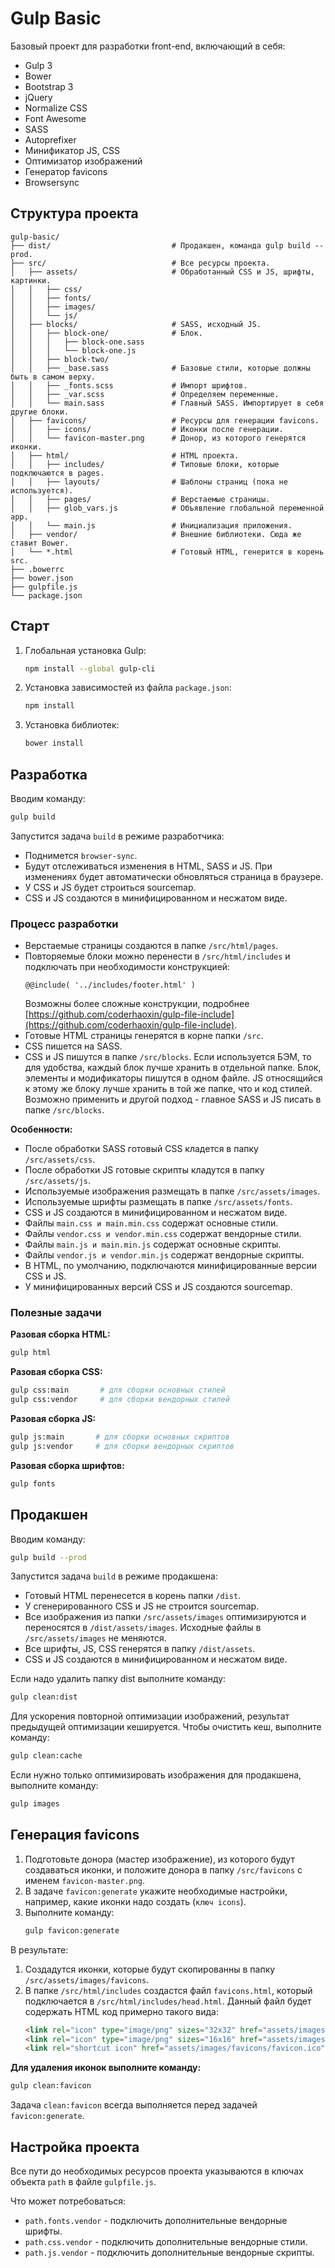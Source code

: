 # Gulp Basic

Базовый проект для разработки front-end, включающий в себя:

* Gulp 3
* Bower
* Bootstrap 3
* jQuery
* Normalize CSS
* Font Awesome
* SASS
* Autoprefixer
* Минификатор JS, CSS
* Оптимизатор изображений
* Генератор favicons
* Browsersync

## Структура проекта

```
gulp-basic/
├── dist/                           # Продакшен, команда gulp build --prod.
├── src/                            # Все ресурсы проекта.
│   ├── assets/                     # Обработанный CSS и JS, шрифты, картинки.
│   │   ├── css/  
│   │   ├── fonts/  
│   │   ├── images/  
│   │   └── js/  
│   ├── blocks/                     # SASS, исходный JS.
│   │   ├── block-one/              # Блок.
│   │   │   ├── block-one.sass
│   │   │   └── block-one.js
│   │   ├── block-two/
│   │   ├── _base.sass              # Базовые стили, которые должны быть в самом верху.
│   │   ├── _fonts.scss             # Импорт шрифтов.
│   │   ├── _var.scss               # Определяем переменные.
│   │   └── main.sass               # Главный SASS. Импортирует в себя другие блоки.
│   ├── favicons/                   # Ресурсы для генерации favicons.
│   │   ├── icons/                  # Иконки после генерации.
│   │   └── favicon-master.png      # Донор, из которого генерятся иконки.
│   ├── html/                       # HTML проекта.
│   │   ├── includes/               # Типовые блоки, которые подключаются в pages.
│   │   ├── layouts/                # Шаблоны страниц (пока не используется).
│   │   ├── pages/                  # Верстаемые страницы.
│   │   ├── glob_vars.js            # Объявление глобальной переменной app.
│   │   └── main.js                 # Инициализация приложения.
│   ├── vendor/                     # Внешние библиотеки. Сюда же ставит Bower.
│   └── *.html                      # Готовый HTML, генерится в корень src.
├── .bowerrc
├── bower.json
├── gulpfile.js
└── package.json
```

## Старт

1. Глобальная установка Gulp:
    ```bash
    npm install --global gulp-cli
    ```

2. Установка зависимостей из файла `package.json`:
    ```bash
    npm install
    ```

3. Установка библиотек:
    ```bash
    bower install 
    ```

## Разработка

Вводим команду:
```bash
gulp build
```
Запустится задача `build` в режиме разработчика: 

* Поднимется `browser-sync`.
* Будут отслеживаться изменения в HTML, SASS и JS. При изменениях будет автоматически обновляться страница в браузере. 
* У CSS и JS будет строиться sourcemap.
* CSS и JS создаются в минифицированном и несжатом виде.

### Процесс разработки

* Верстаемые страницы создаются в папке `/src/html/pages`. 
* Повторяемые блоки можно перенести в `/src/html/includes` и подключать при необходимости конструкцией:
    ```
    @@include( '../includes/footer.html' )
    ```
    Возможны более сложные конструкции, подробнее [https://github.com/coderhaoxin/gulp-file-include](https://github.com/coderhaoxin/gulp-file-include).
* Готовые HTML страницы генерятся в корне папки `/src`.
* CSS пишется на SASS.
* CSS и JS пишутся в папке `/src/blocks`. Если используется БЭМ, то для удобства, каждый блок лучше хранить в отдельной папке. Блок, элементы и модификаторы пишутся в одном файле. JS относящийся к этому же блоку лучше хранить в той же папке, что и код стилей. Возможно применить и другой подход - главное SASS и JS писать в папке `/src/blocks`.

**Особенности:**

* После обработки SASS готовый CSS кладется в папку `/src/assets/css`.
* После обработки JS готовые скрипты кладутся в папку `/src/assets/js`.
* Используемые изображения размещать в папке `/src/assets/images`.
* Используемые шрифты размещать в папке `/src/assets/fonts`.
* CSS и JS создаются в минифицированном и несжатом виде. 
* Файлы `main.css и main.min.css` содержат основные стили. 
* Файлы `vendor.css и vendor.min.css` содержат вендорные стили. 
* Файлы `main.js и main.min.js` содержат основные скрипты. 
* Файлы `vendor.js и vendor.min.js` содержат вендорные скрипты. 
* В HTML, по умолчанию, подключаются минифицированные версии CSS и JS. 
* У минифицированных версий CSS и JS создаются sourcemap.

### Полезные задачи

**Разовая сборка HTML:** 
```bash
gulp html
```

**Разовая сборка CSS:**
```bash
gulp css:main       # для сборки основных стилей
gulp css:vendor     # для сборки вендорных стилей
```
 
**Разовая сборка JS:**
```bash
gulp js:main       # для сборки основных скриптов
gulp js:vendor     # для сборки вендорных скриптов
```

**Разовая сборка шрифтов:**
```bash
gulp fonts
```

## Продакшен

Вводим команду:
```bash
gulp build --prod
```
Запустится задача `build` в режиме продакшена:  

* Готовый HTML перенесется в корень папки `/dist`.
* У сгенерированного CSS и JS не строится sourcemap.
* Все изображения из папки `/src/assets/images` оптимизируются и переносятся в `/dist/assets/images`. Исходные файлы в `/src/assets/images` не меняются.
* Все шрифты, JS, CSS генерятся в папку `/dist/assets`. 
* CSS и JS создаются в минифицированном и несжатом виде.

Если надо удалить папку dist выполните команду:
```bash
gulp clean:dist
```

Для ускорения повторной оптимизации изображений, результат предыдущей оптимизации кешируется. Чтобы очистить кеш, выполните команду:
```bash
gulp clean:cache
```

Если нужно только оптимизировать изображения для продакшена, выполните команду:
```bash
gulp images
```

## Генерация favicons

1. Подготовьте донора (мастер изображение), из которого будут создаваться иконки, и положите донора в папку `/src/favicons` с именем `favicon-master.png`.
2. В задаче `favicon:generate` укажите необходимые настройки, например, какие иконки надо создать (`ключ icons`).
3. Выполните команду:
    ```bash
    gulp favicon:generate
    ```
    
В результате:
1. Создадутся иконки, которые будут скопированны в папку `/src/assets/images/favicons`.
2. В папке `/src/html/includes` создастся файл `favicons.html`, который подключается в `/src/html/includes/head.html`. Данный файл будет содержать HTML код примерно такого вида:
    ```html
    <link rel="icon" type="image/png" sizes="32x32" href="assets/images/favicons/favicon-32x32.png">
    <link rel="icon" type="image/png" sizes="16x16" href="assets/images/favicons/favicon-16x16.png">
    <link rel="shortcut icon" href="assets/images/favicons/favicon.ico">
    ```
    
**Для удаления иконок выполните команду:**
```bash
gulp clean:favicon
```

Задача `clean:favicon` всегда выполняется перед задачей `favicon:generate`.

## Настройка проекта

Все пути до необходимых ресурсов проекта указываются в ключах объекта `path` в файле `gulpfile.js`.

Что может потребоваться:
* `path.fonts.vendor` - подключить дополнительные вендорные шрифты.
* `path.css.vendor` - подключить дополнительные вендорные стили.
* `path.js.vendor` - подключить дополнительные вендорные скрипты.